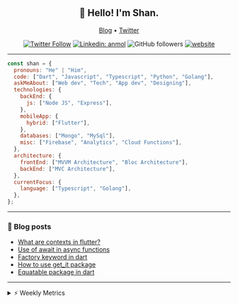<h2 align="center">👋 Hello! I'm Shan.</h2>
<p align="center">
  <a href="https://medium.com/feed/@shan-shaji">Blog</a> •
  <a href="https://twitter.com/intent/follow?screen_name=shan__shaji">Twitter</a>
</p>

<p align="center"><a href="https://twitter.com/intent/follow?screen_name=shan__shaji"><img src="https://img.shields.io/twitter/follow/shan__shaji?style=flat" alt="Twitter Follow"></a>
<a href="https://www.linkedin.com/in/shan-shaji/"><img src="https://img.shields.io/badge/shan-shaji?style=flat-square&amp;logo=Linkedin&amp;logoColor=white&amp;link=https://www.linkedin.com/in/shan-shaji/" alt="Linkedin: anmol"></a>
<img src="https://img.shields.io/github/followers/shan-shaji?label=Follow&amp;style=social" alt="GitHub followers">
<a href="http://shan-shaji.github.io/"><img src="https://img.shields.io/badge/Website-46a2f1.svg?&amp;style=flat-square&amp;logo=Google-Chrome&amp;logoColor=white&amp;link=http://shan-shaji.github.io/" alt="website"></a></p>

<hr>

```javascript
const shan = {
  pronouns: "He" | "Him",
  code: ["Dart", "Javascript", "Typescript", "Python", "Golang"],
  askMeAbout: ["Web dev", "Tech", "App dev", "Designing"],
  technologies: {
    backEnd: {
      js: ["Node JS", "Express"],
    },
    mobileApp: {
      hybrid: ["Flutter"],
    },
    databases: ["Mongo", "MySql"],
    misc: ["Firebase", "Analytics", "Cloud Functions"],
  },
  architecture: {
    frontEnd: ["MVVM Architecture", "Bloc Architecture"],
    backEnd: ["MVC Architecture"],
  },
  currentFocus: {
    language: ["Typescript", "Golang"],
  },
};
```

<hr>

<!-- I love connecting with different people</b> so if you want to say <b>hi, I'll be happy to meet you more!</b> 😊</em> -->

### 📕 Blog posts

<!-- BLOG-POST-LIST:START -->
- [What are contexts in flutter?](https://shan-shaji.medium.com/what-are-contexts-in-flutter-4b3a9a91492?source=rss-c347e1729e75------2)
- [Use of await in async functions](https://shan-shaji.medium.com/use-of-await-in-async-functions-5c6b084b24b6?source=rss-c347e1729e75------2)
- [Factory keyword in dart](https://shan-shaji.medium.com/factory-keyword-in-dart-b4235d83c2b8?source=rss-c347e1729e75------2)
- [How to use get_it package](https://shan-shaji.medium.com/how-to-use-get-it-package-e3d63f7c9290?source=rss-c347e1729e75------2)
- [Equatable package in dart](https://shan-shaji.medium.com/equatable-package-in-dart-6cf6c71ec843?source=rss-c347e1729e75------2)
<!-- BLOG-POST-LIST:END -->

<hr>
<details>
    <summary>⚡ Weekly Metrics</summary>
    <p>
    
<!--START_SECTION:waka-->
![Code Time](http://img.shields.io/badge/Code%20Time-1%2C696%20hrs%2013%20mins-blue)

![Profile Views](http://img.shields.io/badge/Profile%20Views-49-blue)

**🐱 My GitHub Data** 

> 🏆 118 Contributions in the Year 2023
 > 
> 📦 479.2 kB Used in GitHub's Storage 
 > 
> 💼 Opted to Hire
 > 
> 📜 123 Public Repositories 
 > 
> 🔑 14 Private Repositories  
 > 
**I'm a Night 🦉** 

```text
🌞 Morning    60 commits     ██░░░░░░░░░░░░░░░░░░░░░░░   7.71% 
🌆 Daytime    224 commits    ███████░░░░░░░░░░░░░░░░░░   28.79% 
🌃 Evening    320 commits    ██████████░░░░░░░░░░░░░░░   41.13% 
🌙 Night      174 commits    █████░░░░░░░░░░░░░░░░░░░░   22.37%

```
📅 **I'm Most Productive on Sunday** 

```text
Monday       83 commits     ██░░░░░░░░░░░░░░░░░░░░░░░   10.67% 
Tuesday      128 commits    ████░░░░░░░░░░░░░░░░░░░░░   16.45% 
Wednesday    117 commits    ███░░░░░░░░░░░░░░░░░░░░░░   15.04% 
Thursday     82 commits     ██░░░░░░░░░░░░░░░░░░░░░░░   10.54% 
Friday       111 commits    ███░░░░░░░░░░░░░░░░░░░░░░   14.27% 
Saturday     113 commits    ███░░░░░░░░░░░░░░░░░░░░░░   14.52% 
Sunday       144 commits    ████░░░░░░░░░░░░░░░░░░░░░   18.51%

```


📊 **This Week I Spent My Time On** 

```text
⌚︎ Time Zone: Asia/Kolkata

💬 Programming Languages: 
Dart                     3 hrs 28 mins       ███████████░░░░░░░░░░░░░░   44.95% 
Markdown                 1 hr 14 mins        ████░░░░░░░░░░░░░░░░░░░░░   16.12% 
YAML                     1 hr 5 mins         ███░░░░░░░░░░░░░░░░░░░░░░   14.05% 
Bash                     30 mins             █░░░░░░░░░░░░░░░░░░░░░░░░   6.48% 
Other                    24 mins             █░░░░░░░░░░░░░░░░░░░░░░░░   5.27%

🔥 Editors: 
VS Code                  4 hrs 5 mins        █████████████░░░░░░░░░░░░   52.83% 
Android Studio           3 hrs 38 mins       ███████████░░░░░░░░░░░░░░   47.17%

🐱‍💻 Projects: 
turbo-flutter            3 hrs 30 mins       ███████████░░░░░░░░░░░░░░   45.3% 
serverpod                1 hr 55 mins        ██████░░░░░░░░░░░░░░░░░░░   24.79% 
AppFlowy-Docs            33 mins             █░░░░░░░░░░░░░░░░░░░░░░░░   7.32% 
Shan-Shaji               31 mins             █░░░░░░░░░░░░░░░░░░░░░░░░   6.89% 
chatgpt-mac              23 mins             █░░░░░░░░░░░░░░░░░░░░░░░░   5.03%

💻 Operating System: 
Mac                      3 hrs 42 mins       ████████████░░░░░░░░░░░░░   47.91% 
Windows                  3 hrs 39 mins       ███████████░░░░░░░░░░░░░░   47.39% 
Linux                    21 mins             █░░░░░░░░░░░░░░░░░░░░░░░░   4.7%

```

**I Mostly Code in Dart** 

```text
Dart                     37 repos            ██████████░░░░░░░░░░░░░░░   41.57% 
HTML                     17 repos            ████░░░░░░░░░░░░░░░░░░░░░   19.1% 
JavaScript               15 repos            ████░░░░░░░░░░░░░░░░░░░░░   16.85% 
CSS                      8 repos             ██░░░░░░░░░░░░░░░░░░░░░░░   8.99% 
Python                   3 repos             ░░░░░░░░░░░░░░░░░░░░░░░░░   3.37%

```



 Last Updated on 07/02/2023 18:39:50 UTC
<!--END_SECTION:waka-->

</p>
 </details>

